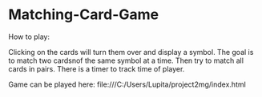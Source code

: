 # Matching-Card-Game


How to play:

Clicking on the cards will turn them over and display a symbol.
The goal is to match two cardsnof the same symbol at a time.
Then try to match all cards in pairs. There is a timer to track time of player.






Game can be played here: file:///C:/Users/Lupita/project2mg/index.html
